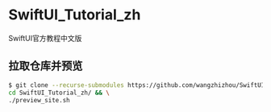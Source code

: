 # SwiftUI_Tutorial_zh

SwiftUI官方教程中文版


## 拉取仓库并预览

```bash
$ git clone --recurse-submodules https://github.com/wangzhizhou/SwiftUI_Tutorial_zh.git && \
cd SwiftUI_Tutorial_zh/ && \
./preview_site.sh
```

